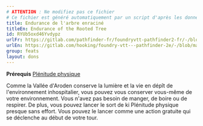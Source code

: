 ```yaml
---
# ATTENTION : Ne modifiez pas ce fichier
# Ce fichier est généré automatiquement par un script d'après les données du module Foundry VTT officiel et de sa traduction
title: Endurance de l'arbre enraciné
titleEn: Endurance of the Rooted Tree
id: RYUb5oxd46Yvdypz
urlFr: https://gitlab.com/pathfinder-fr/foundryvtt-pathfinder2-fr/-/blob/master/data/feats/RYUb5oxd46Yvdypz.htm
urlEn: https://gitlab.com/hooking/foundry-vtt---pathfinder-2e/-/blob/master/packs/data/feats.db/endurance-of-the-rooted-tree.json
group: feats
layout: dons
---
```

**Prérequis** [Plénitude physique](../spells/plénitude-physique.md)

Comme la Vallée d'Aroden conserve la lumière et la vie en dépît de l'environnement inhospitalier, vous pouvez vous conserver vous-même de votre environnement. Vous n'avez pas besoin de manger, de boire ou de respirer. De plus, vous pouvez lancer le sort de ki Plénitude physique presque sans effort. Vous pouvez le lancer comme une action gratuite qui se déclenche au début de votre tour.


